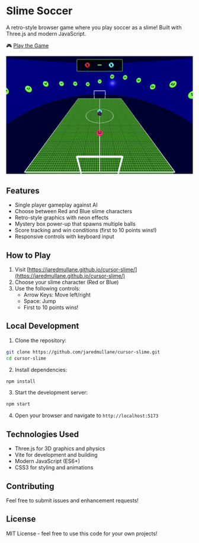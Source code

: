 # Slime Soccer

A retro-style browser game where you play soccer as a slime! Built with Three.js and modern JavaScript.

🎮 [Play the Game](https://jaredmullane.github.io/cursor-slime/)

![Slime Soccer Screenshot](screenshot.png)

## Features

- Single player gameplay against AI
- Choose between Red and Blue slime characters
- Retro-style graphics with neon effects
- Mystery box power-up that spawns multiple balls
- Score tracking and win conditions (first to 10 points wins!)
- Responsive controls with keyboard input

## How to Play

1. Visit [https://jaredmullane.github.io/cursor-slime/](https://jaredmullane.github.io/cursor-slime/)
2. Choose your slime character (Red or Blue)
3. Use the following controls:
   - Arrow Keys: Move left/right
   - Space: Jump
   - First to 10 points wins!

## Local Development

1. Clone the repository:
```bash
git clone https://github.com/jaredmullane/cursor-slime.git
cd cursor-slime
```

2. Install dependencies:
```bash
npm install
```

3. Start the development server:
```bash
npm start
```

4. Open your browser and navigate to `http://localhost:5173`

## Technologies Used

- Three.js for 3D graphics and physics
- Vite for development and building
- Modern JavaScript (ES6+)
- CSS3 for styling and animations

## Contributing

Feel free to submit issues and enhancement requests!

## License

MIT License - feel free to use this code for your own projects! 